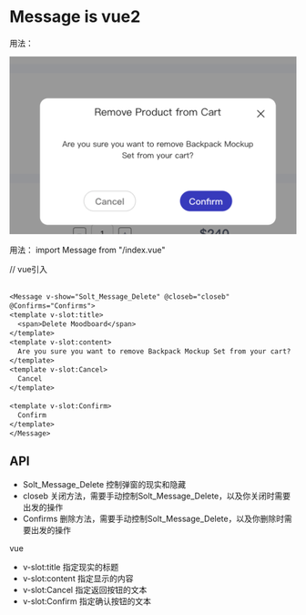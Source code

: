 # Message  is   vue2

用法：

![img.png](img.png)

用法：
import Message from "/index.vue"

// vue引入

```vue

<Message v-show="Solt_Message_Delete" @closeb="closeb" @Confirms="Confirms">
<template v-slot:title>
  <span>Delete Moodboard</span>
</template>
<template v-slot:content>
  Are you sure you want to remove Backpack Mockup Set from your cart?
</template>
<template v-slot:Cancel>
  Cancel
</template>

<template v-slot:Confirm>
  Confirm
</template>
</Message>
 ```

## API

* Solt_Message_Delete 控制弹窗的现实和隐藏
* closeb 关闭方法，需要手动控制Solt_Message_Delete，以及你关闭时需要出发的操作
* Confirms 删除方法，需要手动控制Solt_Message_Delete，以及你删除时需要出发的操作

vue

* v-slot:title 指定现实的标题
* v-slot:content 指定显示的内容
* v-slot:Cancel 指定返回按钮的文本
* v-slot:Confirm 指定确认按钮的文本




